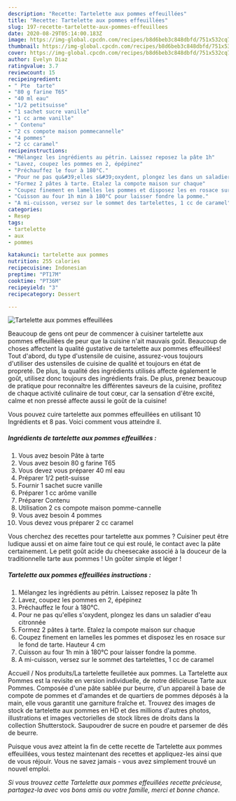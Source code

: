 ```yaml
---
description: "Recette: Tartelette aux pommes effeuillées"
title: "Recette: Tartelette aux pommes effeuillées"
slug: 197-recette-tartelette-aux-pommes-effeuillees
date: 2020-08-29T05:14:00.183Z
image: https://img-global.cpcdn.com/recipes/b8d6beb3c848dbfd/751x532cq70/tartelette-aux-pommes-effeuillees-photo-principale-de-la-recette.jpg
thumbnail: https://img-global.cpcdn.com/recipes/b8d6beb3c848dbfd/751x532cq70/tartelette-aux-pommes-effeuillees-photo-principale-de-la-recette.jpg
cover: https://img-global.cpcdn.com/recipes/b8d6beb3c848dbfd/751x532cq70/tartelette-aux-pommes-effeuillees-photo-principale-de-la-recette.jpg
author: Evelyn Diaz
ratingvalue: 3.7
reviewcount: 15
recipeingredient:
- " Pte  tarte"
- "80 g farine T65"
- "40 ml eau"
- "1/2 petitsuisse"
- "1 sachet sucre vanille"
- "1 cc arme vanille"
- " Contenu"
- "2 cs compote maison pommecannelle"
- "4 pommes"
- "2 cc caramel"
recipeinstructions:
- "Mélangez les ingrédients au pétrin. Laissez reposez la pâte 1h"
- "Lavez, coupez les pommes en 2, épépinez"
- "Préchauffez le four à 180°C."
- "Pour ne pas qu&#39;elles s&#39;oxydent, plongez les dans un saladier d&#39;eau citronnée"
- "Formez 2 pâtes à tarte. Etalez la compote maison sur chaque"
- "Coupez finement en lamelles les pommes et disposez les en rosace sur le fond de tarte. Hauteur 4 cm"
- "Cuisson au four 1h min à 180°C pour laisser fondre la pomme."
- "A mi-cuisson, versez sur le sommet des tartelettes, 1 cc de caramel"
categories:
- Resep
tags:
- tartelette
- aux
- pommes

katakunci: tartelette aux pommes 
nutrition: 255 calories
recipecuisine: Indonesian
preptime: "PT17M"
cooktime: "PT36M"
recipeyield: "3"
recipecategory: Dessert

---
```



![Tartelette aux pommes effeuillées](https://img-global.cpcdn.com/recipes/b8d6beb3c848dbfd/751x532cq70/tartelette-aux-pommes-effeuillees-photo-principale-de-la-recette.jpg)

Beaucoup de gens ont peur de commencer à cuisiner tartelette aux pommes effeuillées de peur que la cuisine n'ait mauvais goût. Beaucoup de choses affectent la qualité gustative de tartelette aux pommes effeuillées! Tout d'abord, du type d'ustensile de cuisine, assurez-vous toujours d'utiliser des ustensiles de cuisine de qualité et toujours en état de propreté. De plus, la qualité des ingrédients utilisés affecte également le goût, utilisez donc toujours des ingrédients frais. De plus, prenez beaucoup de pratique pour reconnaître les différentes saveurs de la cuisine, profitez de chaque activité culinaire de tout cœur, car la sensation d'être excité, calme et non pressé affecte aussi le goût de la cuisine!

<!--inarticleads1-->

Vous pouvez cuire tartelette aux pommes effeuillées en utilisant 10 Ingrédients et 8 pas. Voici comment vous atteindre il.

##### Ingrédients de tartelette aux pommes effeuillées :

1. Vous avez besoin  Pâte à tarte
1. Vous avez besoin 80 g farine T65
1. Vous devez vous préparer 40 ml eau
1. Préparer 1/2 petit-suisse
1. Fournir 1 sachet sucre vanille
1. Préparer 1 cc arôme vanille
1. Préparer  Contenu
1. Utilisation 2 cs compote maison pomme-cannelle
1. Vous avez besoin 4 pommes
1. Vous devez vous préparer 2 cc caramel


Vous cherchez des recettes pour tartelette aux pommes ? Cuisiner peut être ludique aussi et on aime faire tout ce qui est roulé, le contact avec la pâte certainement. Le petit goût acide du cheesecake associé à la douceur de la traditionnelle tarte aux pommes ! Un goûter simple et léger ! 

<!--inarticleads2-->

##### Tartelette aux pommes effeuillées instructions :

1. Mélangez les ingrédients au pétrin. Laissez reposez la pâte 1h
1. Lavez, coupez les pommes en 2, épépinez
1. Préchauffez le four à 180°C.
1. Pour ne pas qu&#39;elles s&#39;oxydent, plongez les dans un saladier d&#39;eau citronnée
1. Formez 2 pâtes à tarte. Etalez la compote maison sur chaque
1. Coupez finement en lamelles les pommes et disposez les en rosace sur le fond de tarte. Hauteur 4 cm
1. Cuisson au four 1h min à 180°C pour laisser fondre la pomme.
1. A mi-cuisson, versez sur le sommet des tartelettes, 1 cc de caramel


Accueil / Nos produits/La tartelette feuilletée aux pommes. La Tartelette aux Pommes est la revisite en version individuelle, de notre délicieuse Tarte aux Pommes. Composée d&#39;une pâte sablée pur beurre, d&#39;un appareil à base de compote de pommes et d&#39;amandes et de quartiers de pommes déposés à la main, elle vous garantit une garniture fraîche et. Trouvez des images de stock de tartelette aux pommes en HD et des millions d&#39;autres photos, illustrations et images vectorielles de stock libres de droits dans la collection Shutterstock. Saupoudrer de sucre en poudre et parsemer de dés de beurre. 

<!--inarticleads1-->

<p>
Puisque vous avez atteint la fin de cette recette de Tartelette aux pommes effeuillées, vous testez maintenant des recettes et appliquez-les ainsi que de vous réjouir. Vous ne savez jamais - vous avez simplement trouvé un nouvel emploi.
</p>

<p>
<i>Si vous trouvez cette Tartelette aux pommes effeuillées recette précieuse, partagez-la avec vos bons amis ou votre famille, merci et bonne chance.</i>
</p>
